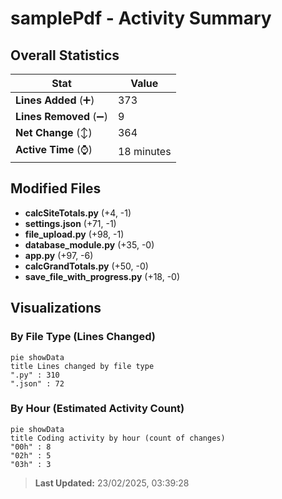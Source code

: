 # samplePdf - Activity Summary 

## Overall Statistics

| Stat                   | Value                                                             |
| ---------------------- | ----------------------------------------------------------------- |
| **Lines Added** (➕)   | 373                                          |
| **Lines Removed** (➖) | 9                                        |
| **Net Change** (↕)    | 364                |
| **Active Time** (⌚)   | 18 minutes |


## Modified Files
- **calcSiteTotals.py** (+4, -1)
- **settings.json** (+71, -1)
- **file_upload.py** (+98, -1)
- **database_module.py** (+35, -0)
- **app.py** (+97, -6)
- **calcGrandTotals.py** (+50, -0)
- **save_file_with_progress.py** (+18, -0)

## Visualizations

### By File Type (Lines Changed)

```mermaid
pie showData
title Lines changed by file type
".py" : 310
".json" : 72
```

### By Hour (Estimated Activity Count)

```mermaid
pie showData
title Coding activity by hour (count of changes)
"00h" : 8
"02h" : 5
"03h" : 3
```


> **Last Updated:** 23/02/2025, 03:39:28